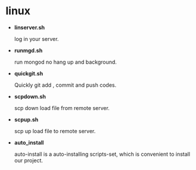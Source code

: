 # linux

* **linserver.sh**

  log in your server.

* **runmgd.sh**

  run mongod no hang up and background.

* **quickgit.sh**

  Quickly git add , commit and push codes.
  
* **scpdown.sh**

  scp down load file from remote server.

* **scpup.sh**

  scp up load file to remote server.

* **auto_install**

  auto-install is a auto-installing scripts-set, which is convenient to install our project.